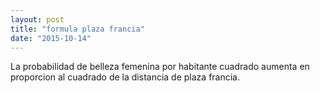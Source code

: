 ```yaml
---
layout: post
title: "formula plaza francia"
date: "2015-10-14"
---
```


La probabilidad de belleza femenina por habitante cuadrado aumenta en proporcion al cuadrado de la distancia de plaza francia.
